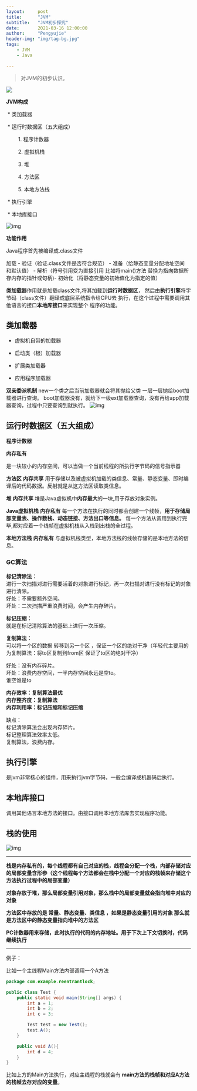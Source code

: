 ```yaml
---
layout:     post
title:      "JVM"
subtitle:   "JVM初步探究"
date:       2021-03-16 12:00:00
author:     "Pengyujie"
header-img: "img/tag-bg.jpg"
tags:
    - JVM
    - Java

---
```


>对JVM的初步认识。

<img src="../../../../../img/notes/blog-desktop.jpg" >



<b>JVM构成</b>

​	* 类加载器

​	* 运行时数据区（五大组成）

&ensp; &ensp; &ensp; 1. 程序计数器

&ensp; &ensp; &ensp; 2. 虚拟机栈

&ensp; &ensp; &ensp; 3. 堆

&ensp; &ensp; &ensp; 4. 方法区

&ensp; &ensp; &ensp; 5. 本地方法栈

​	* 执行引擎

​	* 本地库接口

![img](../../../../../img/notes/jvm/jvm.png)



<b>功能作用</b>

Java程序首先被编译成.class文件



加载 - 验证（验证.class文件是否符合规范） - 准备（给静态变量分配地址空间 和默认值） - 解析（符号引用变为直接引用 比如将main()方法 替换为指向数据所存内存的指针或句柄)- 初始化（将静态变量的初始值化为指定的值）

<b>类加载器</b>作用就是加载class文件,将其加载到<b>运行时数据区</b>，
然后由<b>执行引擎</b>将字节码（class文件）翻译成底层系统指令给CPU去
执行，在这个过程中需要调用其他语言的接口<b>本地库接口</b>来实现整个
程序的功能。



## 类加载器



* 虚拟机自带的加载器

* 启动类（根）加载器

* 扩展类加载器

* 应用程序加载器

<b>双亲委派机制</b>
new一个类之后当前加载器就会将其抛给父类 一层一层抛给boot加载器进行查询。
boot加载器没有，就给下一级ext加载器查询，没有再给app加载器查询，过程中只要查询到就执行。
![img](../../../../../img/notes/jvm/jvm_1.png)



## 运行时数据区（五大组成）





<b>程序计数器</b>

<b>内存私有</b>

是一块较小的内存空间，可以当做一个当前线程的所执行字节码的信号指示器

<b>方法区</b>
<b>内存共享</b>
用于存储以及被虚拟机加载的类信息、常量、静态变量、即时编译后的代码数据。反射就是从这方法区读取类信息。

<b>堆</b>
<b>内存共享</b>
堆是Java虚拟机中<b>内存最大</b>的一块,用于存放对象实例。

<b>Java虚拟机栈</b>
<b>内存私有</b>
每一个方法在执行的同时都会创建一个线帧，<b>用于存储局部变量表、操作数栈、动态链接、方法出口等信息。</b>
每一个方法从调用到执行完毕,都对应着一个线帧在虚拟机栈从入栈到出栈的全过程。

<b>本地方法栈</b>
<b>内存私有</b>
与虚拟机栈类型，本地方法栈的线帧存储的是本地方法的信息。



### GC算法 

**标记清除法：**    
进行一次扫描对进行需要活着的对象进行标记，再一次扫描对进行没有标记的对象进行清除。  
好处：不需要额外空间。  
坏处：二次扫描严重浪费时间，会产生内存碎片。  

**标记压缩：**  
就是在标记清除算法的基础上进行一次压缩。

**复制算法：**  
可以将一个区的数据 转移到另一个区 ，保证一个区的绝对干净（年轻代主要用的为复制算法：将to区复制到from区 保证了to区的绝对干净）  

好处：没有内存碎片。  
坏处：浪费内存空间，一半内存空间永远是空to。  
谁空谁是to  

**内存效率：复制算法最优  
内存整齐度：复制算法  
内存利用率：标记压缩和标记压缩**  

缺点：  
标记清除算法会出现内存碎片。  
标记整理算法效率太低。  
复制算法，浪费内存。  

## 执行引擎

是jvm非常核心的组件，用来执行jvm字节码，一般会编译成机器码后执行。


## 本地库接口

调用其他语言本地方法的接口。由接口调用本地方法库去实现程序功能。





## 栈的使用

![img](../../../../../img/notes/jvm/3545372a9e7dfce400d1d1255f0633d8.png)

---



**栈是内存私有的，每个线程都有自己对应的栈，线程会分配一个栈，内部存储对应的局部变量含形参（这个线程每个方法都会在栈中分配一个对应的栈帧来存储这个方法执行过程中的局部变量）**

**对象存放于堆，那么局部变量引用对象，那么栈中的局部变量就会指向堆中对应的对象**

**方法区中存放的是 常量、静态变量、类信息 ，如果是静态变量引用的对象 那么就是方法区中的静态变量指向堆中的方法区**

**PC计数器用来存储，此时执行的代码的内存地址。用于下次上下文切换时，代码继续执行**



---

例子：

比如一个主线程Main方法内部调用一个A方法

~~~java
package com.example.reentrantlock;

public class Test {
    public static void main(String[] args) {
        int a = 1;
        int b = 2;
        int c = 3;

        Test test = new Test();
        test.A();
    }

    public void A(){
        int d = 4;
    }
}

~~~



比如上方的Main方法执行，对应主线程的栈就会有 **main方法的栈帧和对应A方法的栈帧去存对应的变量**。





































